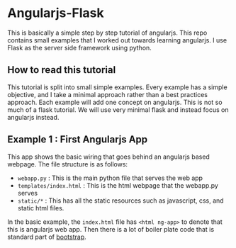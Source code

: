 Angularjs-Flask
===============

This is basically a simple step by step tutorial of angularjs. This repo contains small examples that I worked out towards learning angularjs. I use Flask as the server side framework using python. 

How to read this tutorial
-------------------------

This tutorial is split into small simple examples. Every example has a simple objective, and I take a minimal approach rather than a best practices approach. Each example will add one concept on angularjs. This is not so much of a flask tutorial. We will use very minimal flask and instead focus on angularjs instead.

Example 1 : First Angularjs App
-------------------------------

This app shows the basic wiring that goes behind an angularjs based webpage. The file structure is as follows:
* `webapp.py` : This is the main python file that serves the web app
* `templates/index.html` : This is the html webpage that the webapp.py serves
* `static/*` : This has all the static resources such as javascript, css, and static html files.

In the basic example, the `index.html` file has `<html ng-app>` to denote that this is angularjs web app. Then there is a lot of boiler plate code that is standard part of [bootstrap](http://getbootstrap.com "BootStrap").

